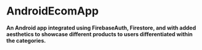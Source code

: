 # AndroidEcomApp

**An Android app integrated using FirebaseAuth, Firestore, and with added aesthetics to showcase different products to users differentiated within the categories.**
